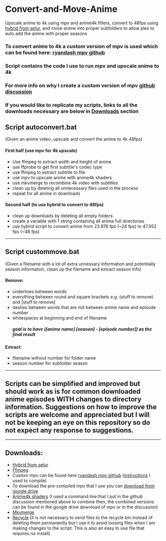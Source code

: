 # Convert-and-Move-Anime
Upscale anime to 4k using mpv and anime4k filters, convert to 48fps using [hybrid from selur](https://www.selur.de/downloads), and move anime into proper subfolders to allow plex to auto add the anime with proper seasons

### To convert anime to 4k a custom version of mpv is used which can be found here: [ryandash mpv github](https://github.com/ryandash/mpv)
### Script contains the code I use to run mpv and upscale anime to 4k
### For more info on why I create a custom version of mpv [github discussion](https://github.com/mpv-player/mpv/issues/9589)
### If you would like to replicate my scripts, links to all the downloads necessary are below in [Downloads](https://github.com/ryandash/Convert-and-Move-Anime/blob/main/README.md#downloads) section

## Script autoconvert.bat
(Given an anime video, upscale and convert the anime to 4k 48fps)
#### First half (use mpv for 4k upscale)
- Use ffmpeg to extract width and height of anime
- use ffprobe to get first subtitle's codec type
- use ffmpeg to extract subtitle to file
- use mpv to upscale anime with anime4k shaders
- use mkvmerge to recombine 4k video with subtitles
- clean up by deleting all unnecessary files used in the process
- repeat for all anime in downloads
#### Second half (to use hybrid to convert to 48fps)
- clean up downloads by deleting all empty folders
- create a variable with 1 string containing all anime full directories
- use hybrid script to convert anime from 23.976 fps (~24 fps) to 47.952 fps (~48 fps)
-----------------------------------------------

## Script custommove.bat
(Given a filename with a lot of extra unnessary information and potentially season information, clean up the filename and extract season info)
#### Remove:
  - underlines between words
  - everything between round and square brackets e.g. (stuff to remove) and [stuff to remove]
  - dashes between words that are not between anime name and episode number
  - whitespaces at beginning and end of filename
     ##### goal is to have ([anime name] [season] - [episode number]) as the final result
 #### Extract:
  - filename without number for folder name
  - season number for subfolder season
-----------------------------------------------
  
## Scripts can be simplified and improved but should work as is for common downloaded anime episodes **WITH** changes to directory information. Suggestions on how to improve the scripts are welcome and appreciated but I will not be keeping an eye on this repository so do not expect any response to suggestions.
-----------------------------------------------

## Downloads:
  - [Hybrid from selur](https://www.selur.de/downloads)
  - [Ffmpeg](https://ffmpeg.org/download.html)
  - Custom mpv can be found here [ryandash mpv github](https://github.com/ryandash/mpv) ([instructions](https://github.com/mpv-player/mpv/blob/master/DOCS/compile-windows.md) I used to compile)
  - To download the pre-compiled mpv that I use you can [download from google drive](https://drive.google.com/file/d/17PnfYLlaqyvZ_UUko_riPqisM5gXHgRG/view?usp=share_link)
  - [Anime4k shaders](https://github.com/bloc97/Anime4K) (I used a command line that I put in the github discussion mentioned above to combine then, the combined versions can be found in the google drive download of mpv or in the discussion)
  - [Mkvmerge](https://mkvtoolnix.download/downloads.html#windows:~:text=repository%20directory%20yourself.-,Windows,-Download)
  - [Recycle](http://www.maddogsw.com/cmdutils/cmdutils.zip) (it is not necessary to send files to the recycle bin instead of deleting them permanently but I use it to avoid loosing files when I am making changes to the script. This is also an easy to use file that requires no install)
  
  
